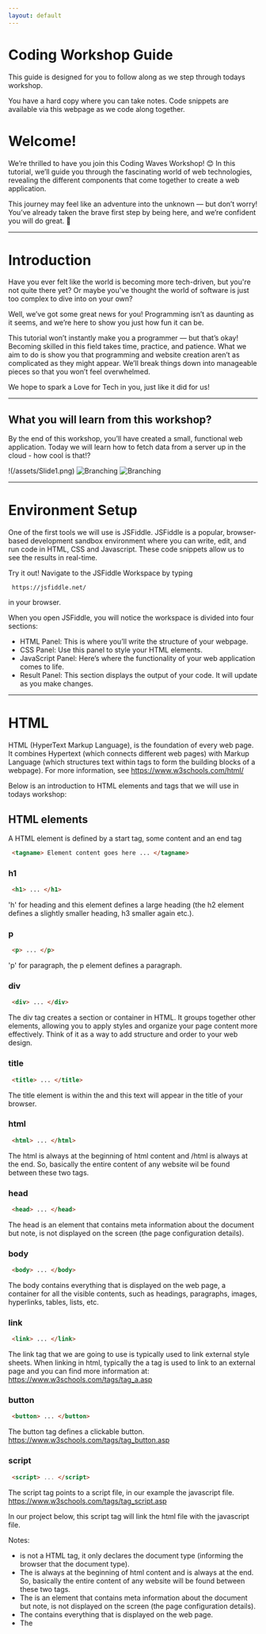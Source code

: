 ```yaml
---
layout: default
---
```


# Coding Workshop Guide

This guide is designed for you to follow along as we step through todays workshop. 

You have a hard copy where you can take notes. Code snippets are available via this webpage as we code along together.



# Welcome!

We’re thrilled to have you join this Coding Waves Workshop! 😊 In this tutorial, we’ll guide you through the fascinating world of web technologies, revealing the different components that come together to create a web application.

This journey may feel like an adventure into the unknown — but don’t worry! You’ve already taken the brave first step by being here, and we’re confident you will do great. 🌟


 - - - -

# Introduction

Have you ever felt like the world is becoming more tech-driven, but you're not quite there yet? Or maybe you've thought the world of software is just too complex to dive into on your own?

Well, we’ve got some great news for you! Programming isn’t as daunting as it seems, and we’re here to show you just how fun it can be.

This tutorial won’t instantly make you a programmer — but that’s okay! Becoming skilled in this field takes time, practice, and patience. What we aim to do is show you that programming and website creation aren’t as complicated as they might appear. We’ll break things down into manageable pieces so that you won’t feel overwhelmed.

We hope to spark a Love for Tech in you, just like it did for us!

 - - - -
 
## What you will learn from this workshop?

By the end of this workshop, you’ll have created a small, functional web application. Today we will learn how to fetch data from a server up in the cloud - how cool is that!?

!(/assets/Slide1.png)
![Branching](https://guides.github.com/assets/Slide1.png)
![Branching](https://github.com/amyoccodingwaves/amyoccodingwaves.github.io/activities/hello-world/branching.png)

 - - - -

# Environment Setup

One of the first tools we will use is JSFiddle. JSFiddle is a popular, browser-based development sandbox environment where you can write, edit, and run code in HTML, CSS and Javascript. These code snippets allow us to see the results in real-time.

Try it out! Navigate to the JSFiddle Workspace by typing 
```
 https://jsfiddle.net/ 
```
in your browser.


When you open JSFiddle, you will notice the workspace is divided into four sections:
*  HTML Panel: This is where you’ll write the structure of your webpage.
*  CSS Panel: Use this panel to style your HTML elements.
*  JavaScript Panel: Here’s where the functionality of your web application comes to life.
*  Result Panel: This section displays the output of your code. It will update as you make changes.


 - - - -
 

# HTML 

HTML (HyperText Markup Language), is the foundation of every web page. It combines Hypertext (which connects different web pages) with Markup Language (which structures text within tags to form the building blocks of a webpage). For more information, see https://www.w3schools.com/html/ 

Below is an introduction to HTML elements and tags that we will use in todays workshop:


## HTML elements
A HTML element is defined by a start tag, some content and an end tag

```html
 <tagname> Element content goes here ... </tagname>
```

### h1
  
```html
 <h1> ... </h1>
```

'h' for heading and this element defines a large heading (the h2 element defines a slightly smaller heading, h3 smaller again etc.).

### p
  
```html
 <p> ... </p>
```

'p' for paragraph, the p element defines a paragraph.

### div
  
```html
 <div> ... </div>
```
The div tag creates a section or container in HTML. It groups together other elements, allowing you to apply styles and organize your page content more effectively. Think of it as a way to add structure and order to your web design.


### title
  
```html
 <title> ... </title>
```

The title element is within the <head> and this text will appear in the title of your browser.


### html
  
```html
 <html> ... </html>
```

The html is always at the beginning of html content and /html is always at the end. So, basically the entire content of any website wil be found between these two tags.

### head 
  
```html
 <head> ... </head>
```

The head is an element that contains meta information about the document but note, is not displayed on the screen (the page configuration details).

### body
  
```html
 <body> ... </body>
```

The body contains everything that is displayed on the web page, a container for all the visible contents, such as headings, paragraphs, images, hyperlinks, tables, lists, etc.

### link
  
```html
 <link> ... </link>
```
The link tag that we are going to use is typically used to link external style sheets. When linking in html, typically the a tag is used to link to an external page and you can find more information at: https://www.w3schools.com/tags/tag_a.asp 

### button
  
```html
 <button> ... </button>
```
The button tag defines a clickable button. https://www.w3schools.com/tags/tag_button.asp

### script
  
```html
 <script> ... </script>
```
The script tag points to a script file, in our example the javascript file. https://www.w3schools.com/tags/tag_script.asp

In our project below, this script tag will link the html file with the javascript file.


Notes: 
* <!DOCTYPE html> is not a HTML tag, it only declares the document type (informing the browser that the document type).
* The <html> is always at the beginning of html content and </html> is always at the end. So, basically the entire content of any website will be found between these two tags.
* The <head> is an element that contains meta information about the document but note, is not displayed on the screen (the page configuration details).
* The <body> contains everything that is displayed on the web page.
* The <title> element is within the <head> and this text will appear in the title of your browser.
* The <link> element is used for connecting your webpage to various resources such as CSS files (for styling) and JavaScript files (for added functionality). This practice is essential for creating dynamic, interactive, and well-designed websites.


## Let's practise some HTML

In the HTML panel in JSFiddle we are going to introduce some the HTML from above. 

Here's an example of basic HTML file. We invite you to recreate this in the HTML panel in your JSFiddle sandbox

```html
<!-- HTML code to display 'Hello, World!' -->
<head></head>
<body>
  <h1>Hello, World!</h1>
</body>
```

The first line introduces us to a comment in HTML. Comments are used in every language and this is how it looks in HTML. Note the exclamation mark at the beginning tag but not the end tag.

We are using the head and body elements, and as explained above, we populate the body to display content. Within the body we add a header, h1 in this example. We add the content 'Hello, World!' to our header. Note the indentation of the header here.

Once you have this replicated in your HTML panel on JSFiddle, click 'Run' on the top right hand corner of the sandbox and observe the Result Panel in the bottom right hand corner.

### Try it yourself
* Play with the content of the header and run the application again.
* Change the comments, delete a line, change the header size, play around with the code and click Run to see what happens.
* Create a div, button and input field

The cool HTML stuff we are going to utilise here are a div section where we will display some data about weather, a search button (where we can search a location), and this will require a place to input the data.

```html
<html>

<head>
    <title>Coding Workshop Weather Application</title>
</head>

<body>
 <div class="container">
      <div class="input">
         <input type="text " class="inputValue" placeholder="Enter Location">
         <button class="button"><i class="fas fa-search"></i></button>
      </div>

      <div class="displayWeather">
         <h1 class="temp">----°C</h1>
         <p class="humidity">---</p>
         <p class="wind">---</p>
         <h4 class="desc">---</h4>
         <p class="icon">---</p>
      </div>

    </div>
</body>

</html>
```

Take a moment to think about apps on your phone that have some of these elements.

### Before we move onto CSS, add the following to the HTML panel on your local JSFiddle

Note the elements we have explained above. 


```html
<html>

<head>
  <!-- LINK TO CSS-->
  <link rel="stylesheet" href="./api.css">

  <!-- LINK TO FONT AWESOME IN ORDER TO DISPLAY SEARCH ICON-->
  <link rel="stylesheet" 
        href="https://cdnjs.cloudflare.com/ajax/libs/font-awesome/5.15.2/css/all.min.css"
        integrity="sha512-HK5fgLBL+xu6dm/Ii3z4xhlSUyZgTT9tuc/hSrtw6uzJOvgRr2a9jyxxT1ely+B+xFAmJKVSTbpM/CuL7qxO8w=="
        crossorigin="anonymous" />

  <!-- LINK TO GOOGLE FONTS, FONT BRICOLAGE GROTESQUE -->
  <link rel="preconnect" href="https://fonts.googleapis.com">
  <link rel="preconnect" href="https://fonts.gstatic.com" crossorigin>
  <link href="https://fonts.googleapis.com/css2?family=Bricolage+Grotesque:opsz,wght@12..96,200..800&display=swap" rel="stylesheet">

  <title>Coding Workshop Weather Application</title>
</head>

<body>
 <!-- LINK TO JAVASCRIPT FILE -->
 <script src="./api.js"></script>

 <div class="container">
    
   <div class="showWeather">
     <h2>WHATS THE WEATHER LIKE?</h2>
   </div>    

   <div class="input">
     <input type="text " class="inputValue" placeholder="Enter the Location">
     <button class="button"><i class="fas fa-search"></i></button>
   </div>

   <div class="showWeather">
     <h2 class="temperature">----°C</h2>
     <p class="humidity">---</p>
     <h3 class="windSpeed">---</h3>
     <p class="description">---</p>
     <img class="icon" />
     
   </div>

 </div>
 
</body>

</html>
```

If you wish to learn more about HTML, check out https://www.w3schools.com/html

The link to the Google Fonts we worked with is here: https://fonts.google.com/selection/embed and to learn more about how to work with this Google Fonts API, check out: https://developers.google.com/fonts/docs/css2


 - - - -

# CSS

CSS (Cascading Style Sheets) is the language used to style the appearance of web pages. While HTML is used to describe the structure and content of a web page, CSS is used to control it's visual presentation.

The CSS is really a place where you can make the look and feel of the app your own. Feeling eager? After the workshop play around with this file. https://www.w3schools.com/css/ offers lots of great resources to learn more about CSS. We will be only introducing this during the workshop.

### body
  
The <body> element is a crucial part of your HTML document. It wraps all the visible content of the web page, such as text, images, and other elements. By applying styles to the <body>, you can set default styles that affect the entire page. CSS is laid out a little different to HTML. 

For example:
```css
 body{
   font-family: 'Raleway', sans-serif;
   background-color: #FFFF00;
 }
```

Observe the curly brackets, semi-colons, more indentation and US-English when spelling 'color'. If you are keen to expand you CSS knowledge, be sure to check out https://www.w3schools.com/css .

### Try it yourself
* Try another font on line 2
* Lookup another background HEX color code from the Color Pickere here: https://htmlcolorcodes.com/


### Before we move onto Javascript, add the following to the CSS panel on your local JSFiddle
```css
body{
    display: flex;
    justify-content: center;
    align-items: center;
    height: 100vh;
    margin: 0;
    background-image: url('https://plus.unsplash.com/premium_photo-1680339680481-edd39aa0a521?q=80&w=3328&auto=format&fit=crop&ixlib=rb-4.0.3&ixid=M3wxMjA3fDB8MHxwaG90by1wYWdlfHx8fGVufDB8fHx8fA%3D%3D');
    background-repeat: no-repeat;
    background-size: cover;
}

.container {
    display: flex;
    justify-content: center;
    align-items: center;
    flex-direction: column;
    width: 100%;
    max-width: 450px;
    margin: 1em;
    padding: 2em;
    border-radius: 24px;
    background: rgb(234 234 234);
    background: #000000d0;
    color: white;
}

.input > input {
    border: none;
    outline: none;
    padding: 0.3rem;
    border-radius: 18px;
    color: rgb(255 255 255);
    background: #7c7c7c2b;
    font-family: 'Bricolage+Grotesque', sans-serif;
}

button.button {
    border: none;
    width: 29px;
    padding: 6px;
    border-radius: 20px;
    background: #7c7c7c2b;
    color: white;
    font-family: 'Bricolage+Grotesque', sans-serif;
    transition: (.5s);
}

button.button:focus{
    outline:none;
}

button.button:hover{
    border: 1px solid rgb(122, 112, 112) 
}

.displayTitle{
    display: flex;
    flex-direction: column;
    justify-content: center;
    align-items: center;
    font-family: 'Bricolage+Grotesque', sans-serif;
}

.showWeather{
    display: flex;
    flex-direction: column;
    justify-content: center;
    align-items: center;
    font-family: 'Bricolage+Grotesque', sans-serif;
}
```




## Let's practise some CSS

Add the code snippet above to the CSS panel in JSFiddle and observe the changes in the Result Panel after clicking 'Run'.

So lets do this!


 - - - -


# JAVASCRIPT

Bringing our focus to the bottom left hand panel of our JSFiddle, our javascript will go here. 

Sound the trumpets 🎺🎺🎺🎺🎺 - this is the important part of our tutorial today 🥳. 

This is where we will go and fetch all the weather data. In order to retrieve the weather data from a server, we need an API.

NB: The HTML and CSS gave us the structure and styling, but the javascript we are going to tackle now will handle all the action. And the big take away from today is introducing javascript and learning what an API is.

Note: This opportunity to work with javascript offers you hands on, relevant coding experience in todays tech world. If you are thinking of stretching further into the world of coding, gaining an introduction to javascript and understanding what an API is, will be an awesome start!

## What is Javascript?

JavaScript is a language that allows you to implement features on web pages. Where the action happens - where we create and control the content of our web page. This is known as responding to events (clicks, keystrokes etc.) to fetch and display data from external sources, and update content in real-time. Think about anything that moves, refreshes or changes on your screen. We will demonstrate this in this weather application.


## Let's learn Javascript 

### var
  
```javascript
 varx = 10;
 console.log(x);
```
A variable is a container for storing information. 
* In javascript, to declare a variable, first of all, we have to write the reserved keyword var .
* Then we have to give a name to the variable (in this example x).
* Then we add an equal sign to assign a value (in this example 10) to the variable we have just declared.
* Then, we place a semicolon to end the declaration.

If you wish to learn more see: https://www.w3schools.com/js/js_variables.asp

 - - - -

### Difference between functions and methods

Understanding the difference between functions and methods in programming in general is good thing to know. We are going to take a closer look using javascript. 

### function

A function is a block of code that is reusable - this block performs a particular task. They can take input arguements and return output values.

A function example:
```javascript
function add(x, y) {
  return x + y;
}
```
Here a function takes two parameters and returns their sum.

### method

A method are functions that are called on objects and can change or update an object properties.

A method example:
```javascript
var workshop = "coding";
var workshopUpperCase = workshop.toUpperCase();
```
Here a method is called on a string object to convert the string (coding) to uppercase. In this example the toUpperCase() is a method of the string object (workshop) that returns an uppercase version of the string.

To understand objects in javascript further, see: https://www.w3schools.com/js/js_objects.asp


### document.getElementById() and document.querySelector() 
Two of the most commonly used functions to retrieve elements from a webpage are querySelector() and getElementById().

The main difference between these two functions is the way they select elements. getElementById() works with ID attributes, and querySelector() works with any CSS selector. 

### document.getElementById()
In the example below, we create a variable called x, another called y and a third called z, and assign them values.
```javascript
var x = 4;
var y = 8;
var z = x + y;
document.getElementById("demo").innerHTML = 
"The value of z is: "+ z;
```
We are using what is known as a HTML DOM element here to change the HTML content of an element and identify it with a unique id known as,in our example, demo (_id="demo"_). 

The getElementById() part of document.getElementById() is a method.  This method returns an element with a specified value.  The getElementById() method returns null if the element does not exist. The getElementById() method is one of the most common methods in the HTML DOM. It is used almost every time you want to read or edit an HTML element.

In order to display this value, we need to add the following to the HTML panel on JSFiddle. We "output" the value inside an HTML paragraph with id="demo".
```html
<html>
<body>
  <p id="demo"></p>
</body>
</html>
```

For more information on HTML DOM elements see: https://www.w3schools.com/jsref/dom_obj_all.asp


### document.querySelector
In order to access the components we declared in our HTML file (temp, humidity, wind, and desc), so as we can manipulate them, we need to add functionality in our javascript file.  Here is what that looks like:
```javascript
// ACCESSING ALL THE HTML COMPONENTS REQUIRED TO PERFORM ACTIONS ON.
var button = document.querySelector('.button')
var inputvalue = document.querySelector('.inputValue')
var nameVal = document.querySelector('.name');
var temp = document.querySelector('.temp');
var humidity = document.querySelector('.humidity');
var wind = document.querySelector('.wind');
var desc = document.querySelector('.desc');
var icon = document.querySelector('.icon');

```
Notice the _document.querySelector_ . This is a method in JavaScript that allows you to select a single element from the HTML _document_ using a CSS selector (such as a class, id, or tag name). 

(If you have time to dig a little deeper on this, tackle the 'Try it yourself' at https://www.w3schools.com/jsref/met_document_queryselector.asp ). 


### .addEventListener

In our javascript file we add a event listener. The listener listens out for an event (something) to happen. The event in this case is the click of a button.  A event listener is associated to our button, as per this code snippet, the addEventListener() method is attaching an event handler to the button element.
```javascript

// ADDING EVENT LISTENER TO SEARCH BUTTON  
button.addEventListener('click', function(){

    // Fection data from open weather API
    fetch(`https://api.openweathermap.org/data/2.5/weather?q=${inputvalue.value}&units=metric&appid=01d5af53849e7b901e9afd60639538b8`)
    .then(response => response.json())
    .then(
        displayData)
    .catch(err => alert('Wrong City name')); 

})

```

If you observe the code carefully, the indentation highlights that we are creating another function, (within that function) - a fetch() method. Here we capture the API link (the point in our application where we reach out to the live data, the weather API). 


### fetch
To understand a fetch a little more, take a look here: https://www.w3schools.com/jsref/api_fetch.asp

The fetch() method starts the process of fetching a resource from a server (in our application, the weather data from the Open Weather Map API).  And the fetch() method will then return what's known as a promise that resolves to a response object.  

Understand what promise objects are all about, asynchronous operations etc. is beyond the scope of today's workshop but if you are interested to learn more, check out https://www.w3schools.com/js/js_promise.asp 

So, what we have created here is a button. We want our users to enter a location and click the search button to get the temperature and description and .... of that location.


***explain the change in the API link

TO DO... rename and create function display data...

```javascript
// Function to diplay weather on html document
const displayData=(weather)=>{
    temp.innerText=`${weather.main.temp}°C`
    desc.innerText=`${weather.weather[0].main}`
```

To finalise the javascript piece of the project...
```javascript
// ACCESSING ALL THE HTML COMPONENTS REQUIRED TO PERFORM ACTIONS ON.
var button = document.querySelector('.button')
var inputvalue = document.querySelector('.inputValue')
var nameVal = document.querySelector('.name');
var temperature = document.querySelector('.temperature');
var humidity = document.querySelector('.humidity');
var windSpeed = document.querySelector('.windSpeed');
var description = document.querySelector('.description');
var icon = document.querySelector('.icon');
//var img = document.querySelector('.img');


// ADDING EVENT LISTENER TO SEARCH BUTTON  
button.addEventListener('click', function(){

    // Fetching data from open weather API
    fetch(`https://api.openweathermap.org/data/2.5/weather?q=${inputvalue.value}&units=metric&appid=01d5af53849e7b901e9afd60639538b8`)
    .then(response => response.json())
    .then(showData)
    .catch(err => alert('Incorrect location')); 

})

// Function to display the  weather on html document
const showData=(weather)=>{
    temperature.innerText=`${weather.main.temp}°C`//text between curly brackets as per API
    humidity.innerText=`${weather.main.humidity}% Humidity`
    windSpeed.innerText=`${weather.wind.speed} Wind flow speed`
    description.innerText=`Description: ${weather.weather[0].main}`
    icon.src=`https://openweathermap.org/img/wn/${weather.weather[0].icon}.png`
 
   
}

    
```
 - - - -

### What is an API you ask?  
...
API stands for Application Programming Interface. It’s a set of rules that allows different software applications to communicate with each other. Think of an API as a bridge between your application and a service or data source. In this case, we’re using an API to fetch weather data. And it will be real, live data we are are going to get back - how cool is that. Check out https://openweathermap.org/api for more information.

Fun fact! Part of the mission of the team who run Open Weather Map is as follows... _By keeping our data open and accessible, we empower companies to face environmental challenges while staying committed to green practices._ So this gives us an understanding of why it is free. 

An API is like a restaurant menu. It tells you what you can order (the data or services) and how to place your order (how to make requests). The weather API we’re using provides weather data based on our requests, like the current temperature or humidity for a specific city.

So, did you use your phone to pay for your parking today? Or check out the weather on your phone? Make a payment to your pal on Revolut? Book an Uber?  You are using APIs every day.  They are all around us and are the essence of what developers work with on a daily basis.


### Project files

```html
<html>

<head>
  <!-- LINK TO CSS-->
  <link rel="stylesheet" href="./api.css">

  <!-- LINK TO FONT AWESOME IN ORDER TO DISPLAY SEARCH ICON-->
  <link rel="stylesheet" 
        href="https://cdnjs.cloudflare.com/ajax/libs/font-awesome/5.15.2/css/all.min.css"
        integrity="sha512-HK5fgLBL+xu6dm/Ii3z4xhlSUyZgTT9tuc/hSrtw6uzJOvgRr2a9jyxxT1ely+B+xFAmJKVSTbpM/CuL7qxO8w=="
        crossorigin="anonymous" />

  <!-- LINK TO GOOGLE FONTS, FONT BRICOLAGE GROTESQUE -->
  <link rel="preconnect" href="https://fonts.googleapis.com">
  <link rel="preconnect" href="https://fonts.gstatic.com" crossorigin>
  <link href="https://fonts.googleapis.com/css2?family=Bricolage+Grotesque:opsz,wght@12..96,200..800&display=swap" rel="stylesheet">

  <title>Coding Workshop Weather Application</title>
</head>

<body>
 <!-- LINK TO JAVASCRIPT FILE -->
 <script src="./api.js"></script>

 <div class="container">
    
   <div class="showWeather">
     <h2>WHATS THE WEATHER LIKE?</h2>
   </div>    

   <div class="input">
     <input type="text " class="inputValue" placeholder="Enter the Location">
     <button class="button"><i class="fas fa-search"></i></button>
   </div>

   <div class="showWeather">
     <h2 class="temperature">----°C</h2>
     <p class="humidity">---</p>
     <h3 class="windSpeed">---</h3>
     <p class="description">---</p>
     <img class="icon" />
     
   </div>

 </div>
 
</body>

</html>
```

```css
body{
    display: flex;
    justify-content: center;
    align-items: center;
    height: 100vh;
    margin: 0;
    background-image: url('https://plus.unsplash.com/premium_photo-1680339680481-edd39aa0a521?q=80&w=3328&auto=format&fit=crop&ixlib=rb-4.0.3&ixid=M3wxMjA3fDB8MHxwaG90by1wYWdlfHx8fGVufDB8fHx8fA%3D%3D');
    background-repeat: no-repeat;
    background-size: cover;
}

.container {
    display: flex;
    justify-content: center;
    align-items: center;
    flex-direction: column;
    width: 100%;
    max-width: 450px;
    margin: 1em;
    padding: 2em;
    border-radius: 24px;
    background: rgb(234 234 234);
    background: #000000d0;
    color: white;
}

.input > input {
    border: none;
    outline: none;
    padding: 0.3rem;
    border-radius: 18px;
    color: rgb(255 255 255);
    background: #7c7c7c2b;
    font-family: 'Bricolage+Grotesque', sans-serif;
}

button.button {
    border: none;
    width: 29px;
    padding: 6px;
    border-radius: 20px;
    background: #7c7c7c2b;
    color: white;
    font-family: 'Bricolage+Grotesque', sans-serif;
    transition: (.5s);
}

button.button:focus{
    outline:none;
}

button.button:hover{
    border: 1px solid rgb(122, 112, 112) 
}

.displayTitle{
    display: flex;
    flex-direction: column;
    justify-content: center;
    align-items: center;
    font-family: 'Bricolage+Grotesque', sans-serif;
}

.showWeather{
    display: flex;
    flex-direction: column;
    justify-content: center;
    align-items: center;
    font-family: 'Bricolage+Grotesque', sans-serif;
}
```

```javascript
// ACCESSING ALL THE HTML COMPONENTS REQUIRED TO PERFORM ACTIONS ON.
var button = document.querySelector('.button')
var inputvalue = document.querySelector('.inputValue')
var nameVal = document.querySelector('.name');
var temperature = document.querySelector('.temperature');
var humidity = document.querySelector('.humidity');
var windSpeed = document.querySelector('.windSpeed');
var description = document.querySelector('.description');
var icon = document.querySelector('.icon');
//var img = document.querySelector('.img');


// ADDING EVENT LISTENER TO SEARCH BUTTON  
button.addEventListener('click', function(){

    // Fetching data from open weather API
    fetch(`https://api.openweathermap.org/data/2.5/weather?q=${inputvalue.value}&units=metric&appid=01d5af53849e7b901e9afd60639538b8`)
    .then(response => response.json())
    .then(showData)
    .catch(err => alert('Incorrect location')); 

})

// Function to display the  weather on html document
const showData=(weather)=>{
    temperature.innerText=`${weather.main.temp}°C`//text between curly brackets as per API
    humidity.innerText=`${weather.main.humidity}% Humidity`
    windSpeed.innerText=`${weather.wind.speed} Wind flow speed`
    description.innerText=`Description: ${weather.weather[0].main}`
    icon.src=`https://openweathermap.org/img/wn/${weather.weather[0].icon}.png`
 
   
}

```
